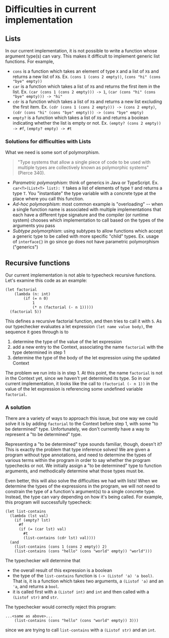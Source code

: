# Difficulties in current implementation

## Lists

In our current implementation, it is not possible to write a function whose argument type(s) can vary. This makes it difficult to implement generic list functions. For example,

- `cons` is a function which takes an element of type `X` and a list of `X`s and returns a new list of `X`s. Ex. `(cons 1 (cons 2 empty))`, `(cons "hi" (cons "bye" empty))`
- `car` is a function which takes a list of `X`s and returns the first item in the list. Ex. `(car (cons 1 (cons 2 empty))) -> 1`, `(car (cons "hi" (cons "bye" empty))) -> "hi"`
- `cdr` is a function which takes a list of `X`s and returns a new list excluding the first item. Ex. `(cdr (cons 1 (cons 2 empty))) -> (cons 2 empty)`, `(cdr (cons "hi" (cons "bye" empty))) -> (cons "bye" empty)`
- `empty?` is a function which takes a list of `X`s and returns a boolean indicating whether the list is empty or not. Ex. `(empty? (cons 2 empty)) -> #f`, `(empty? empty) -> #t`

### Solutions for difficulties with Lists

What we need is some sort of polymorphism.

> "Type systems that allow a single piece of code to be used with multiple types
> are collectively known as polymorphic systems" (Pierce 340).

- _Parametric polymorphism_: think of generics in Java or TypeScript. Ex. `car<T>(List<T> list): T` takes a list of elements of type `T` and returns a type `T`. You "instantiate" the type variable with a concrete type at the place where you call this function.
- _Ad-hoc polymorphism_: most common example is "overloading" -- when a single function name is associated with multiple implementations that each have a different type signature and the compiler (or runtime system) chooses which implementation to call based on the types of the arguments you pass
- _Subtype polymorphism_: using subtypes to allow functions which accept a generic type to be called with more specific "child" types. Ex. usage of `interface{}` in go since go does not have parametric polymorphism ("generics")

## Recursive functions

Our current implementation is not able to typecheck recursive functions. Let's examine this code as an example:

```
(let factorial
    (lambda (n: int)
        (if (= n 0)
            1
            (* n (factorial (- n 1)))))
  (factorial 5))
```

This defines a recursive factorial function, and then tries to call it with `5`. As our typechecker evaluates a let expression `(let name value body)`, the sequence it goes through is to

1. determine the type of the value of the let expression
2. add a new entry to the Context, associating the name `factorial` with the type determined in step 1
3. determine the type of the body of the let expression using the updated Context

The problem we run into is in step 1. At this point, the name `factorial` is not in the Context yet, since we haven't yet determined its type. So in our current implementation, it looks like the call to `(factorial (- n 1))` in the value of the let expression is referencing some undefined variable `factorial`.

### A solution

There are a variety of ways to approach this issue, but one way we could solve it is by adding `factorial` to the Context before step 1, with some "to be determined" type. Unfortunately, we don't currently have a way to represent a "to be determined" type.

Representing a "to be determined" type sounds familiar, though, doesn't it? This is exactly the problem that type inference solves! We are given a program without type annotations, and need to determine the types of various terms within the program in order to say whether the program typechecks or not. We initially assign a "to be determined" type to function arguments, and methodically determine what those types must be.

Even better, this will also solve the difficulties we had with lists! When we determine the types of the expressions in the program, we will not need to constrain the type of a function's argument(s) to a single concrete type. Instead, the type can vary depending on how it's being called. For example, this program will successfully typecheck:

```
(let list-contains
  (lambda (lst val)
    (if (empty? lst)
      #f
      (if (= (car lst) val)
        #t
        (list-contains (cdr lst) val))))
  (and
    (list-contains (cons 1 (cons 2 empty)) 2)
    (list-contains (cons "hello" (cons "world" empty)) "world")))
```

The typechecker will determine that

- the overall result of this expression is a boolean
- the type of the `list-contains` function is `(-> (Listof 'a) 'a bool)`. That is, it is a function which takes two arguments, a `(Listof 'a)` and an `'a`, and returns a `bool`.
- it is called first with a `(Listof int)` and `int` and then called with a `(Listof str)` and `str`.

The typechecker would correctly reject this program:

```
...<same as above>...
    (list-contains (cons "hello" (cons "world" empty)) 3)))
```

since we are trying to call `list-contains` with a `(Listof str)` and an `int`.
